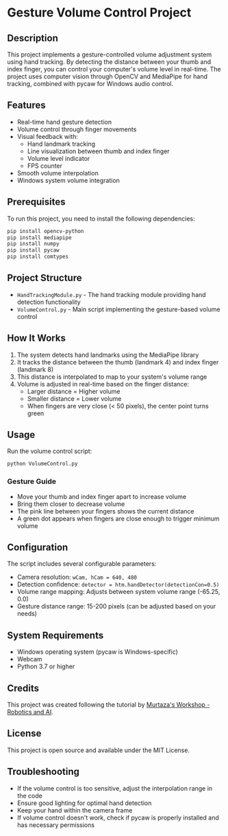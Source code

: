 # Gesture Volume Control Project

## Description
This project implements a gesture-controlled volume adjustment system using hand tracking. By detecting the distance between your thumb and index finger, you can control your computer's volume level in real-time. The project uses computer vision through OpenCV and MediaPipe for hand tracking, combined with pycaw for Windows audio control.

## Features
- Real-time hand gesture detection
- Volume control through finger movements
- Visual feedback with:
  - Hand landmark tracking
  - Line visualization between thumb and index finger
  - Volume level indicator
  - FPS counter
- Smooth volume interpolation
- Windows system volume integration

## Prerequisites
To run this project, you need to install the following dependencies:
```bash
pip install opencv-python
pip install mediapipe
pip install numpy
pip install pycaw
pip install comtypes
```

## Project Structure
- `HandTrackingModule.py` - The hand tracking module providing hand detection functionality
- `VolumeControl.py` - Main script implementing the gesture-based volume control

## How It Works
1. The system detects hand landmarks using the MediaPipe library
2. It tracks the distance between the thumb (landmark 4) and index finger (landmark 8)
3. This distance is interpolated to map to your system's volume range
4. Volume is adjusted in real-time based on the finger distance:
   - Larger distance = Higher volume
   - Smaller distance = Lower volume
   - When fingers are very close (< 50 pixels), the center point turns green

## Usage
Run the volume control script:
```bash
python VolumeControl.py
```

### Gesture Guide
- Move your thumb and index finger apart to increase volume
- Bring them closer to decrease volume
- The pink line between your fingers shows the current distance
- A green dot appears when fingers are close enough to trigger minimum volume

## Configuration
The script includes several configurable parameters:
- Camera resolution: `wCam, hCam = 640, 480`
- Detection confidence: `detector = htm.handDetector(detectionCon=0.5)`
- Volume range mapping: Adjusts between system volume range (-65.25, 0.0)
- Gesture distance range: 15-200 pixels (can be adjusted based on your needs)

## System Requirements
- Windows operating system (pycaw is Windows-specific)
- Webcam
- Python 3.7 or higher

## Credits
This project was created following the tutorial by [Murtaza's Workshop - Robotics and AI](https://www.youtube.com/watch?v=9iEPzbG-xLE).

## License
This project is open source and available under the MIT License.

## Troubleshooting
- If the volume control is too sensitive, adjust the interpolation range in the code
- Ensure good lighting for optimal hand detection
- Keep your hand within the camera frame
- If volume control doesn't work, check if pycaw is properly installed and has necessary permissions
